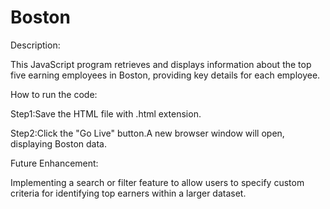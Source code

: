 # Boston

Description:

This JavaScript program retrieves and displays information about the top five earning employees in Boston, providing key details for each employee.

How to run the code:

Step1:Save the HTML file with .html extension.

Step2:Click the "Go Live" button.A new browser window will open, displaying Boston data.

Future Enhancement:

Implementing a search or filter feature to allow users to specify custom criteria for identifying top earners within a larger dataset.
